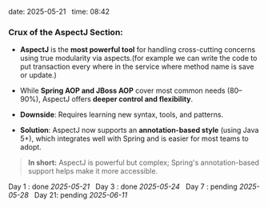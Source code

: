 date: 2025-05-21  
time: 08:42  

### **Crux of the AspectJ Section:**

- **AspectJ** is the **most powerful tool** for handling cross-cutting concerns using true modularity via aspects.(for example we can write the code to put transaction every where in the service where method name is save or update.)
    
- While **Spring AOP and JBoss AOP** cover most common needs (80–90%), AspectJ offers **deeper control and flexibility**.
    
- **Downside**: Requires learning new syntax, tools, and patterns.
    
- **Solution**: AspectJ now supports an **annotation-based style** (using Java 5+), which integrates well with Spring and is easier for most teams to adopt.
    

> **In short:** AspectJ is powerful but complex; Spring's annotation-based support helps make it more accessible.


Day 1 : done *2025-05-21*  
Day 3 : done *2025-05-24*  
Day 7 : pending *2025-05-28*  
Day 21: pending *2025-06-11*